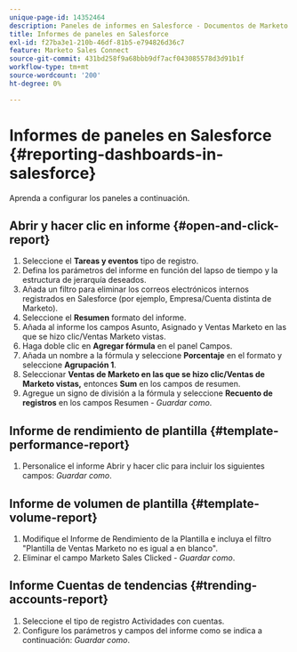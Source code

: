 ```yaml
---
unique-page-id: 14352464
description: Paneles de informes en Salesforce - Documentos de Marketo - Documentación del producto
title: Informes de paneles en Salesforce
exl-id: f27ba3e1-210b-46df-81b5-e794826d36c7
feature: Marketo Sales Connect
source-git-commit: 431bd258f9a68bbb9df7acf043085578d3d91b1f
workflow-type: tm+mt
source-wordcount: '200'
ht-degree: 0%

---
```


# Informes de paneles en Salesforce {#reporting-dashboards-in-salesforce}

Aprenda a configurar los paneles a continuación.

## Abrir y hacer clic en informe {#open-and-click-report}

1. Seleccione el **Tareas y eventos** tipo de registro.
1. Defina los parámetros del informe en función del lapso de tiempo y la estructura de jerarquía deseados.
1. Añada un filtro para eliminar los correos electrónicos internos registrados en Salesforce (por ejemplo, Empresa/Cuenta distinta de Marketo).
1. Seleccione el **Resumen** formato del informe.
1. Añada al informe los campos Asunto, Asignado y Ventas Marketo en las que se hizo clic/Ventas Marketo vistas.
1. Haga doble clic en **Agregar fórmula** en el panel Campos.
1. Añada un nombre a la fórmula y seleccione **Porcentaje** en el formato y seleccione **Agrupación 1**.
1. Seleccionar **Ventas de Marketo en las que se hizo clic/Ventas de Marketo vistas,** entonces **Sum** en los campos de resumen.
1. Agregue un signo de división a la fórmula y seleccione **Recuento de registros** en los campos Resumen - _Guardar como_.

## Informe de rendimiento de plantilla {#template-performance-report}

1. Personalice el informe Abrir y hacer clic para incluir los siguientes campos: _Guardar como_.

## Informe de volumen de plantilla {#template-volume-report}

1. Modifique el Informe de Rendimiento de la Plantilla e incluya el filtro &quot;Plantilla de Ventas Marketo no es igual a en blanco&quot;.
1. Eliminar el campo Marketo Sales Clicked - _Guardar como_.

## Informe Cuentas de tendencias {#trending-accounts-report}

1. Seleccione el tipo de registro Actividades con cuentas.
1. Configure los parámetros y campos del informe como se indica a continuación: _Guardar como_.
